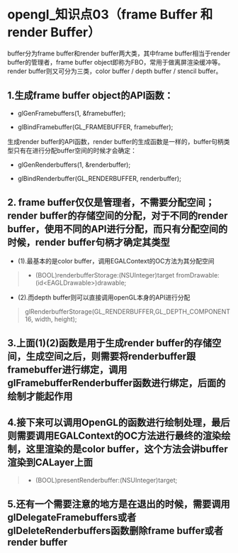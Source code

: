 # opengl\_知识点03（frame Buffer 和 render Buffer）

 buffer分为frame buffer和render buffer两大类，其中frame buffer相当于render buffer的管理者，frame buffer object即称为FBO，常用于做离屏渲染缓冲等。render buffer则又可分为三类，color buffer / depth buffer / stencil buffer。

## 1.生成frame buffer object的API函数：

* glGenFramebuffers\(1, &framebuffer\);

* glBindFramebuffer\(GL\_FRAMEBUFFER, framebuffer\);

生成render buffer的API函数，render buffer的生成函数是一样的，buffer句柄类型只有在进行分配buffer空间的时候才会确定：

* glGenRenderbuffers\(1, &renderbuffer\);

* glBindRenderbuffer\(GL\_RENDERBUFFER, renderbuffer\);



## 2. frame buffer仅仅是管理者，不需要分配空间；render buffer的存储空间的分配，对于不同的render buffer，使用不同的API进行分配，而只有分配空间的时候，render buffer句柄才确定其类型

* \(1\).最基本的是color buffer，调用EGALContext的OC方法为其分配空间

> - \(BOOL\)renderbufferStorage:\(NSUInteger\)target fromDrawable:\(id&lt;EAGLDrawable&gt;\)drawable;

* \(2\).而depth buffer则可以直接调用openGL本身的API进行分配

> glRenderbufferStorage\(GL\_RENDERBUFFER,GL\_DEPTH\_COMPONENT16, width, height\);



## 3.上面\(1\)\(2\)函数是用于生成render buffer的存储空间，生成空间之后，则需要将renderbuffer跟framebuffer进行绑定，调用glFramebufferRenderbuffer函数进行绑定，后面的绘制才能起作用

## 4.接下来可以调用OpenGL的函数进行绘制处理，最后则需要调用EGALContext的OC方法进行最终的渲染绘制，这里渲染的是color buffer，这个方法会讲buffer渲染到CALayer上面

> - \(BOOL\)presentRenderbuffer:\(NSUInteger\)target;

## 5.还有一个需要注意的地方是在退出的时候，需要调用glDelegateFramebuffers或者glDeleteRenderbuffers函数删除frame buffer或者render buffer



